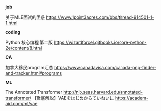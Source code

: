 **job**

关于MLE面试的困惑    https://www.1point3acres.com/bbs/thread-914501-1-1.html


**coding**

Python 核心编程 第二版 https://wizardforcel.gitbooks.io/core-python-2e/content/8.html


**CA**

加拿大移民program汇总 https://www.canadavisa.com/canada-pnp-finder-and-tracker.html#programs




**ML**

The Annotated Transformer http://nlp.seas.harvard.edu/annotated-transformer/
【徹底解説】VAEをはじめからていねいに  https://academ-aid.com/ml/vae

